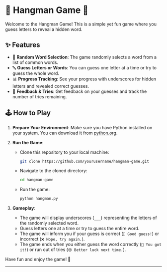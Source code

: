 # 🎉 Hangman Game 🎉

Welcome to the Hangman Game! This is a simple yet fun game where you guess letters to reveal a hidden word. 

## ✨ Features

- 🎲 **Random Word Selection**: The game randomly selects a word from a list of common words.
- 🔤 **Guess Letters or Words**: You can guess one letter at a time or try to guess the whole word.
- 📊 **Progress Tracking**: See your progress with underscores for hidden letters and revealed correct guesses.
- 🎯 **Feedback & Tries**: Get feedback on your guesses and track the number of tries remaining.

## 🕹️ How to Play

1. **Prepare Your Environment**: Make sure you have Python installed on your system. You can download it from [python.org](https://www.python.org/downloads/).

2. **Run the Game**:
    - Clone this repository to your local machine:
      ```bash
      git clone https://github.com/yourusername/hangman-game.git
      ```
    - Navigate to the cloned directory:
      ```bash
      cd hangman-game
      ```
    - Run the game:
      ```bash
      python hangman.py
      ```

3. **Gameplay**:
    - The game will display underscores (`___`) representing the letters of the randomly selected word.
    - Guess letters one at a time or try to guess the entire word.
    - The game will inform you if your guess is correct (`🎉 Good guess!`) or incorrect (`❌ Nope, try again.`).
    - The game ends when you either guess the word correctly (`🎉 You got it!`) or run out of tries (`😢 Better luck next time.`).

Have fun and enjoy the game! 🎈

---
